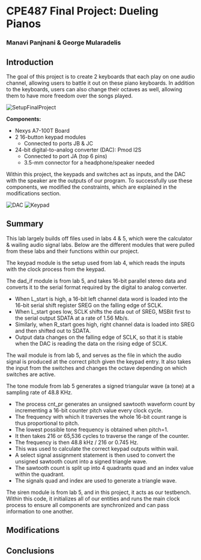 # CPE487 Final Project: Dueling Pianos

### Manavi Panjnani & George Mularadelis

## Introduction

The goal of this project is to create 2 keyboards that each play on one audio channel, allowing users to battle it out on these piano keyboards. In addition to the keyboards, users can also change their octaves as well, allowing them to have more freedom over the songs played.

![SetupFinalProject](https://github.com/user-attachments/assets/7bc1ff99-7367-4e54-8621-03f1fa38ada4)

**Components:**
* Nexys A7-100T Board
* 2 16-button keypad modules
  * Connected to ports JB & JC
* 24-bit digital-to-analog converter (DAC): Pmod I2S
  * Connected to port JA (top 6 pins)
  * 3.5-mm connector for a headphone/speaker needed

Within this project, the keypads and switches act as inputs, and the DAC with the speaker are the outputs of our program. To successfully use these components, we modified the constraints, which are explained in the modifications section.

![DAC](https://github.com/user-attachments/assets/40b7c4a6-6775-4444-b22a-5bbd9f70b56c)
![Keypad](https://github.com/user-attachments/assets/9c268b46-4acd-4965-a26a-4d5097c4a7d4)


## Summary

This lab largely builds off files used in labs 4 & 5, which were the calculator & wailing audio signal labs. Below are the different modules that were pulled from these labs and their functions within our project.

The keypad module is the setup used from lab 4, which reads the inputs with the clock process from the keypad. 

The dad_if module is from lab 5, and takes 16-bit parallel stereo data and converts it to the serial format required by the digital to analog converter.
* When L_start is high, a 16-bit left channel data word is loaded into the 16-bit serial shift register SREG on the falling edge of SCLK.
* When L_start goes low, SCLK shifts the data out of SREG, MSBit first to the serial output SDATA at a rate of 1.56 Mb/s.
* Similarly, when R_start goes high, right channel data is loaded into SREG and then shifted out to SDATA.
* Output data changes on the falling edge of SCLK, so that it is stable when the DAC is reading the data on the rising edge of SCLK.

The wail module is from lab 5, and serves as the file in which the audio signal is produced at the correct pitch given the keypad entry. It also takes the input from the switches and changes the octave depending on which switches are active. 

The tone module from lab 5 generates a signed triangular wave (a tone) at a sampling rate of 48.8 KHz.
* The process cnt_pr generates an unsigned sawtooth waveform count by incrementing a 16-bit counter pitch value every clock cycle.
* The frequency with which it traverses the whole 16-bit count range is thus proportional to pitch.
* The lowest possible tone frequency is obtained when pitch=1.
* It then takes 216 or 65,536 cycles to traverse the range of the counter.
* The frequency is then 48.8 kHz / 216 or 0.745 Hz.
 * This was used to calculate the correct keypad outputs within wail.
* A select signal assignment statement is then used to convert the unsigned sawtooth count into a signed triangle wave.
* The sawtooth count is split up into 4 quadrants quad and an index value within the quadrant.
* The signals quad and index are used to generate a triangle wave.

The siren module is from lab 5, and in this project, it acts as our testbench. Within this code, it initializes all of our entities and runs the main clock process to ensure all components are synchronized and can pass information to one another. 


## Modifications


## Conclusions

